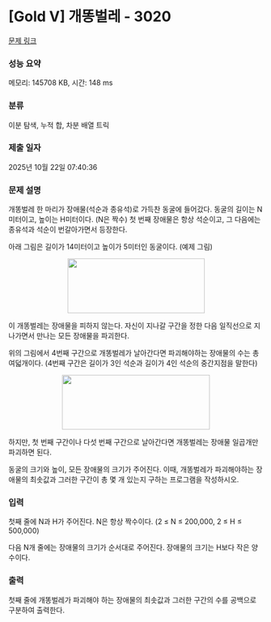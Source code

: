 # [Gold V] 개똥벌레 - 3020 

[문제 링크](https://www.acmicpc.net/problem/3020) 

### 성능 요약

메모리: 145708 KB, 시간: 148 ms

### 분류

이분 탐색, 누적 합, 차분 배열 트릭

### 제출 일자

2025년 10월 22일 07:40:36

### 문제 설명

<p>개똥벌레 한 마리가 장애물(석순과 종유석)로 가득찬 동굴에 들어갔다. 동굴의 길이는 N미터이고, 높이는 H미터이다. (N은 짝수) 첫 번째 장애물은 항상 석순이고, 그 다음에는 종유석과 석순이 번갈아가면서 등장한다.</p>

<p>아래 그림은 길이가 14미터이고 높이가 5미터인 동굴이다. (예제 그림)</p>

<p style="text-align: center;"><img alt="" src="https://upload.acmicpc.net/c6fd496d-ccf5-4f9d-a06e-32b121fc6a82/-/preview/" style="width: 271px; height: 108px;"></p>

<p>이 개똥벌레는 장애물을 피하지 않는다. 자신이 지나갈 구간을 정한 다음 일직선으로 지나가면서 만나는 모든 장애물을 파괴한다.</p>

<p>위의 그림에서 4번째 구간으로 개똥벌레가 날아간다면 파괴해야하는 장애물의 수는 총 여덟개이다. (4번째 구간은 길이가 3인 석순과 길이가 4인 석순의 중간지점을 말한다)</p>

<p style="text-align: center;"><img alt="" src="https://upload.acmicpc.net/bfcbb94f-0e15-4ff9-b2ef-43e07c7ee503/-/preview/" style="width: 292px; height: 108px;"></p>

<p>하지만, 첫 번째 구간이나 다섯 번째 구간으로 날아간다면 개똥벌레는 장애물 일곱개만 파괴하면 된다.</p>

<p>동굴의 크기와 높이, 모든 장애물의 크기가 주어진다. 이때, 개똥벌레가 파괴해야하는 장애물의 최솟값과 그러한 구간이 총 몇 개 있는지 구하는 프로그램을 작성하시오.</p>

### 입력 

 <p>첫째 줄에 N과 H가 주어진다. N은 항상 짝수이다. (2 ≤ N ≤ 200,000, 2 ≤ H ≤ 500,000)</p>

<p>다음 N개 줄에는 장애물의 크기가 순서대로 주어진다. 장애물의 크기는 H보다 작은 양수이다.</p>

### 출력 

 <p>첫째 줄에 개똥벌레가 파괴해야 하는 장애물의 최솟값과 그러한 구간의 수를 공백으로 구분하여 출력한다.</p>

